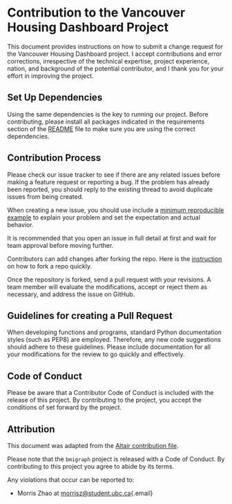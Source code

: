 # Contribution to the Vancouver Housing Dashboard Project

This document provides instructions on how to submit a change request for the Vancouver Housing Dashboard project. I accept contributions and error corrections, irrespective of the technical expertise, project experience, nation, and background of the potential contributor, and I thank you for your effort in improving the project.

## Set Up Dependencies

Using the same dependencies is the key to running our project. Before contributing, please install all packages indicated in the requirements section of the [README](https://github.com/mozhao0331/zm_van_house_price/blob/main/README.md) file to make sure you are using the correct dependencies.

## Contribution Process

Please check our issue tracker to see if there are any related issues before making a feature request or reporting a bug. If the problem has already been reported, you should reply to the existing thread to avoid duplicate issues from being created.

When creating a new issue, you should use include a [minimum reproducible example](https://stackoverflow.com/help/minimal-reproducible-example) to explain your problem and set the expectation and actual behavior.

It is recommended that you open an issue in full detail at first and wait for team approval before moving further.

Contributors can add changes after forking the repo. Here is the [instruction](https://docs.github.com/en/get-started/quickstart/fork-a-repo) on how to fork a repo quickly.

Once the repository is forked, send a pull request with your revisions. A team member will evaluate the modifications, accept or reject them as necessary, and address the issue on GitHub.

## Guidelines for creating a Pull Request

When developing functions and programs, standard Python documentation styles (such as PEP8) are employed. Therefore, any new code suggestions should adhere to these guidelines. Please include documentation for all your modifications for the review to go quickly and effectively.

## Code of Conduct

Please be aware that a Contributor Code of Conduct is included with the release of this project. By contributing to the project, you accept the conditions of set forward by the project.

## Attribution

This document was adapted from the [Altair contribution file](https://github.com/altair-viz/altair/blob/master/CONTRIBUTING.md).

Please note that the `bmigraph` project is released with a Code of Conduct. By contributing to this project you agree to abide by its terms.

Any violations that occur can be reported to:

-   Morris Zhao at [morrisz\@student.ubc.ca](mailto:morrisz@student.ubc.ca){.email}
